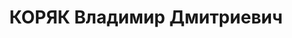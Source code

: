 ---
title: КОРЯК Владимир Дмитриевич
description: 'Род. в 1889, Донецкая обл., г. Славянск, украинец, из купцов, обр.:
  незаконченное среднее, с 1917 г. по 1920 г. принадлежал к Украинской партии социал-революционеров,
  член КП(б)У до исключения 30.09.37. До февральской революции 1917 г. за участие
  в революционном движении находился в ссылке, в Тургайском крае. Писатель, филолог,
  историк, лит. критик

  Арестован 01.09.1937. Приговор: ВМН. Расстрелян 22.12.1937, Киев.

  Реабилитирован в 1956'
---